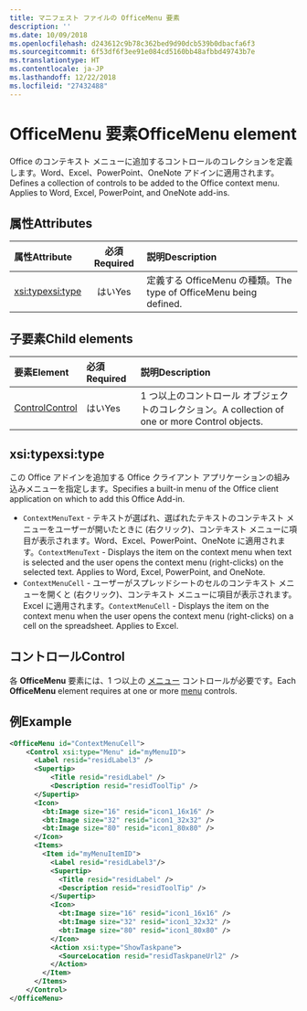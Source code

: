 ```yaml
---
title: マニフェスト ファイルの OfficeMenu 要素
description: ''
ms.date: 10/09/2018
ms.openlocfilehash: d243612c9b78c362bed9d90dcb539b0dbacfa6f3
ms.sourcegitcommit: 6f53df6f3ee91e084cd5160bb48afbbd49743b7e
ms.translationtype: HT
ms.contentlocale: ja-JP
ms.lasthandoff: 12/22/2018
ms.locfileid: "27432488"
---
```

# <a name="officemenu-element"></a><span data-ttu-id="217b8-102">OfficeMenu 要素</span><span class="sxs-lookup"><span data-stu-id="217b8-102">OfficeMenu element</span></span>

<span data-ttu-id="217b8-p101">Office のコンテキスト メニューに追加するコントロールのコレクションを定義します。Word、Excel、PowerPoint、OneNote アドインに適用されます。</span><span class="sxs-lookup"><span data-stu-id="217b8-p101">Defines a collection of controls to be added to the Office context menu. Applies to Word, Excel, PowerPoint, and OneNote add-ins.</span></span>

## <a name="attributes"></a><span data-ttu-id="217b8-105">属性</span><span class="sxs-lookup"><span data-stu-id="217b8-105">Attributes</span></span>

| <span data-ttu-id="217b8-106">属性</span><span class="sxs-lookup"><span data-stu-id="217b8-106">Attribute</span></span>            | <span data-ttu-id="217b8-107">必須</span><span class="sxs-lookup"><span data-stu-id="217b8-107">Required</span></span> | <span data-ttu-id="217b8-108">説明</span><span class="sxs-lookup"><span data-stu-id="217b8-108">Description</span></span>                          |
|:---------------------|:--------:|:-------------------------------------|
| [<span data-ttu-id="217b8-109">xsi:type</span><span class="sxs-lookup"><span data-stu-id="217b8-109">xsi:type</span></span>](#xsitype) | <span data-ttu-id="217b8-110">はい</span><span class="sxs-lookup"><span data-stu-id="217b8-110">Yes</span></span>      | <span data-ttu-id="217b8-111">定義する OfficeMenu の種類。</span><span class="sxs-lookup"><span data-stu-id="217b8-111">The type of OfficeMenu being defined.</span></span>|

## <a name="child-elements"></a><span data-ttu-id="217b8-112">子要素</span><span class="sxs-lookup"><span data-stu-id="217b8-112">Child elements</span></span>

|  <span data-ttu-id="217b8-113">要素</span><span class="sxs-lookup"><span data-stu-id="217b8-113">Element</span></span> |  <span data-ttu-id="217b8-114">必須</span><span class="sxs-lookup"><span data-stu-id="217b8-114">Required</span></span>  |  <span data-ttu-id="217b8-115">説明</span><span class="sxs-lookup"><span data-stu-id="217b8-115">Description</span></span>  |
|:-----|:-----|:-----|
|  [<span data-ttu-id="217b8-116">Control</span><span class="sxs-lookup"><span data-stu-id="217b8-116">Control</span></span>](#control)    | <span data-ttu-id="217b8-117">はい</span><span class="sxs-lookup"><span data-stu-id="217b8-117">Yes</span></span> |  <span data-ttu-id="217b8-118">1 つ以上のコントロール オブジェクトのコレクション。</span><span class="sxs-lookup"><span data-stu-id="217b8-118">A collection of one or more Control objects.</span></span>  |

## <a name="xsitype"></a><span data-ttu-id="217b8-119">xsi:type</span><span class="sxs-lookup"><span data-stu-id="217b8-119">xsi:type</span></span>

<span data-ttu-id="217b8-120">この Office アドインを追加する Office クライアント アプリケーションの組み込みメニューを指定します。</span><span class="sxs-lookup"><span data-stu-id="217b8-120">Specifies a built-in menu of the Office client application on which to add this Office Add-in.</span></span>

- <span data-ttu-id="217b8-p102">`ContextMenuText` -  テキストが選ばれ、選ばれたテキストのコンテキスト メニューをユーザーが開いたときに (右クリック)、コンテキスト メニューに項目が表示されます。Word、Excel、PowerPoint、OneNote に適用されます。</span><span class="sxs-lookup"><span data-stu-id="217b8-p102">`ContextMenuText` -  Displays the item on the context menu when text is selected and the user opens the context menu (right-clicks) on the selected text. Applies to Word, Excel, PowerPoint, and OneNote.</span></span>
- <span data-ttu-id="217b8-p103">`ContextMenuCell` -  ユーザーがスプレッドシートのセルのコンテキスト メニューを開くと (右クリック)、コンテキスト メニューに項目が表示されます。Excel に適用されます。</span><span class="sxs-lookup"><span data-stu-id="217b8-p103">`ContextMenuCell` -  Displays the item on the context menu when the user opens the context menu (right-clicks) on a cell on the spreadsheet. Applies to Excel.</span></span> 

## <a name="control"></a><span data-ttu-id="217b8-125">コントロール</span><span class="sxs-lookup"><span data-stu-id="217b8-125">Control</span></span>

<span data-ttu-id="217b8-126">各 **OfficeMenu** 要素には、1 つ以上の [メニュー](control.md#menu-dropdown-button-controls) コントロールが必要です。</span><span class="sxs-lookup"><span data-stu-id="217b8-126">Each **OfficeMenu** element requires at one or more [menu](control.md#menu-dropdown-button-controls) controls.</span></span> 

## <a name="example"></a><span data-ttu-id="217b8-127">例</span><span class="sxs-lookup"><span data-stu-id="217b8-127">Example</span></span>

```xml
<OfficeMenu id="ContextMenuCell">
    <Control xsi:type="Menu" id="myMenuID">
      <Label resid="residLabel3" />
      <Supertip>
          <Title resid="residLabel" />
          <Description resid="residToolTip" />
      </Supertip>   
      <Icon>
        <bt:Image size="16" resid="icon1_16x16" />
        <bt:Image size="32" resid="icon1_32x32" />
        <bt:Image size="80" resid="icon1_80x80" />
      </Icon>    
      <Items>
        <Item id="myMenuItemID">
          <Label resid="residLabel3"/>
          <Supertip>
            <Title resid="residLabel" />
            <Description resid="residToolTip" />
          </Supertip>
          <Icon>
            <bt:Image size="16" resid="icon1_16x16" />
            <bt:Image size="32" resid="icon1_32x32" />
            <bt:Image size="80" resid="icon1_80x80" />
          </Icon>    
          <Action xsi:type="ShowTaskpane">
            <SourceLocation resid="residTaskpaneUrl2" />    
          </Action>    
        </Item>
      </Items>
    </Control>   
</OfficeMenu>
```

